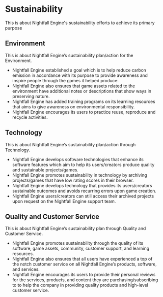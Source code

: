 # Sustainability

This is about Nightfall Engine's sustainability efforts to achieve its primary purpose

## Environment

This is about Nightfall Engine’s sustainability plan/action for the Environment.

- Nightfall Engine established a goal which is to help reduce carbon emission in accordance with its purpose to provide awareness and inspire people through the games it helped produce.
- Nightfall Engine also ensures that game assets related to the environment have additional notes or descriptions that show ways in preserving nature.
- Nightfall Engine has added training programs on its learning resources that aims to give awareness on environmental responsibility.
- Nightfall Engine encourages its users to practice reuse, reproduce and recycle activities.

## Technology

This is about Nightfall Engine’s sustainability plan/action through Technology.

- Nightfall Engine develops software technologies that enhance its software features which aim to help its users/creators produce quality and sustainable projects/games.
- Nightfall Engine promotes sustainability in technology by archiving projects/games that have low rating scores in their browser.
- Nightfall Engine develops technology that provides its users/creators sustainable outcomes and avoids recurring errors upon game creation.
- Nightfall Engine users/creators can still access their archived projects upon request on the Nightfall Engine support team.

## Quality and Customer Service

This is about Nightfall Engine’s sustainability plan through Quality and Customer Service.

- Nightfall Engine promotes sustainability through the quality of its software, game assets, community, customer support, and learning resources.
- Nightfall Engine also ensures that all users have experienced a top of the notch customer service on all Nightfall Engine’s products, software, and services.
- Nightfall Engine encourages its users to provide their personal reviews for the services, products, and content they are purchasing/subscribing to to help the company in providing quality products and high-level customer service.